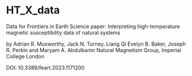 # HT_X_data
Data for Frontiers in Earth Science paper: 
Interpreting high-temperature magnetic susceptibility data of natural systems 

by Adrian R. Muxworthy, Jack N. Turney, Liang Qi  Evelyn B. Baker, Joseph R. Perkin and Maryam A. Abdulkarim 
Natural Magnetism Group, Imperial College London

DOI: 10.3389/feart.2023.1171200
